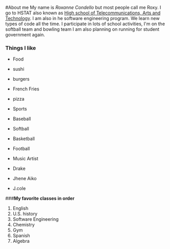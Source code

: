 #About me 
My name is _Roxanne Condello_ but most people call me Roxy. I go to HSTAT also known as [High school of Telecommunications, Arts and Technology](http://www.hstat.org/). I am also in he software engineering program.
We learn new types of code all the time. I participate in lots of school activities, I'm on the softball team and bowling team I am also planning on running for student government again. 
### Things I like
* Food
 * sushi
 * burgers
 * French Fries
 * pizza
 
* Sports
 * Baseball
 * Softball
 * Basketball
 * Football
 
 * Music Artist
  * Drake
  * Jhene Aiko
  * J.cole 

###**My favorite classes in order**

1. English
2. U.S. history
3. Software Engineering 
4. Chemistry
5. Gym
6. Spanish
7. Algebra 

